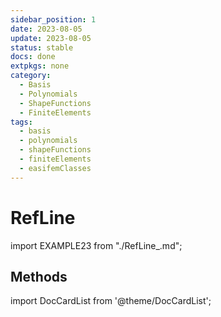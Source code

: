 ```yaml
---
sidebar_position: 1
date: 2023-08-05   
update: 2023-08-05 
status: stable
docs: done
extpkgs: none
category: 
  - Basis
  - Polynomials
  - ShapeFunctions
  - FiniteElements
tags: 
  - basis
  - polynomials
  - shapeFunctions
  - finiteElements
  - easifemClasses
---
```


# RefLine

import EXAMPLE23 from "./RefLine_.md";

<EXAMPLE23 />

## Methods

import DocCardList from '@theme/DocCardList';

<DocCardList />

